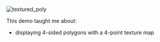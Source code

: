 ![textured_poly](https://github.com/user-attachments/assets/4c3ed92e-1f80-41ec-855b-d28ae5cc8059)

This demo taught me about:
- displaying 4-sided polygons with a 4-point texture map
